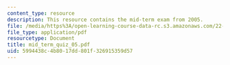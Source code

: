 ```yaml
---
content_type: resource
description: This resource contains the mid-term exam from 2005.
file: /media/https%3A/open-learning-course-data-rc.s3.amazonaws.com/22-611j-introduction-to-plasma-physics-i-fall-2006/5994438c4b8017dd801f326915359d57_mid_term_quiz_05.pdf
file_type: application/pdf
resourcetype: Document
title: mid_term_quiz_05.pdf
uid: 5994438c-4b80-17dd-801f-326915359d57
---
```


